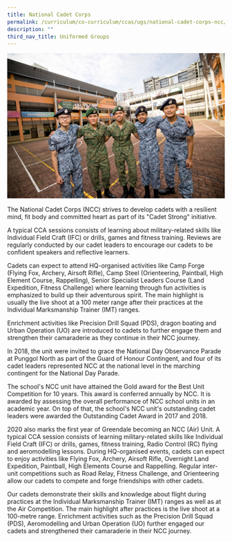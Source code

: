 ```yaml
---
title: National Cadet Corps
permalink: /curriculum/co-curriculum/ccas/ugs/national-cadet-corps-ncc/
description: ""
third_nav_title: Uniformed Groups
---
```

![](/images/ncc.jpg)

The National Cadet Corps (NCC) strives to develop cadets with a resilient mind, fit body and committed heart as part of its "Cadet Strong" initiative.

A typical CCA sessions consists of learning about military-related skills like Individual Field Craft (IFC) or drills, games and fitness training. Reviews are regularly conducted by our cadet leaders to encourage our cadets to be confident speakers and reflective learners.

Cadets can expect to attend HQ-organised activities like Camp Forge (Flying Fox, Archery, Airsoft Rifle), Camp Steel (Orienteering, Paintball, High Element Course, Rappelling), Senior Specialist Leaders Course (Land Expedition, Fitness Challenge) where learning through fun activities is emphasized to build up their adventurous spirit. The main highlight is usually the live shoot at a 100 meter range after their practices at the Individual Marksmanship Trainer (IMT) ranges.

Enrichment activities like Precision Drill Squad (PDS), dragon boating and Urban Operation (UO) are introduced to cadets to further engage them and strengthen their camaraderie as they continue in their NCC journey.

In 2018, the unit were invited to grace the National Day Observance Parade at Punggol North as part of the Guard of Honour Contingent, and four of its cadet leaders represented NCC at the national level in the marching contingent for the National Day Parade.

The school's NCC unit have attained the Gold award for the Best Unit Competition for 10 years. This award is conferred annually by NCC. It is awarded by assessing the overall performance of NCC school units in an academic year. On top of that, the school's NCC unit's outstanding cadet leaders were awarded the Outstanding Cadet Award in 2017 and 2018.

2020 also marks the first year of Greendale becoming an NCC (Air) Unit. A typical CCA session consists of learning military-related skills like Individual Field Craft (IFC) or drills, games, fitness training, Radio Control (RC) flying and aeromodelling lessons. During HQ-organised events, cadets can expect to enjoy activities like Flying Fox, Archery, Airsoft Rifle, Overnight Land Expedition, Paintball, High Elements Course and Rappelling. Regular inter-unit competitions such as Road Relay, Fitness Challenge, and Orienteering allow our cadets to compete and forge friendships with other cadets.

Our cadets demonstrate their skills and knowledge about flight during practices at the Individual Marksmanship Trainer (IMT) ranges as well as at the Air Competition. The main highlight after practices is the live shoot at a 100-metre range. Enrichment activities such as the Precision Drill Squad (PDS), Aeromodelling and Urban Operation (UO) further engaged our cadets and strengthened their camaraderie in their NCC journey.

